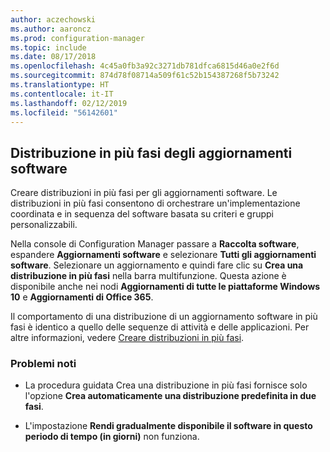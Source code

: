```yaml
---
author: aczechowski
ms.author: aaroncz
ms.prod: configuration-manager
ms.topic: include
ms.date: 08/17/2018
ms.openlocfilehash: 4c45a0fb3a92c3271db781dfca6815d46a0e2f6d
ms.sourcegitcommit: 874d78f08714a509f61c52b154387268f5b73242
ms.translationtype: HT
ms.contentlocale: it-IT
ms.lasthandoff: 02/12/2019
ms.locfileid: "56142601"
---
```

## <a name="bkmk_pod"></a> Distribuzione in più fasi degli aggiornamenti software
<!--1358146-->

Creare distribuzioni in più fasi per gli aggiornamenti software. Le distribuzioni in più fasi consentono di orchestrare un'implementazione coordinata e in sequenza del software basata su criteri e gruppi personalizzabili.

Nella console di Configuration Manager passare a **Raccolta software**, espandere **Aggiornamenti software** e selezionare **Tutti gli aggiornamenti software**. Selezionare un aggiornamento e quindi fare clic su **Crea una distribuzione in più fasi** nella barra multifunzione. Questa azione è disponibile anche nei nodi **Aggiornamenti di tutte le piattaforme Windows 10** e **Aggiornamenti di Office 365**. 

Il comportamento di una distribuzione di un aggiornamento software in più fasi è identico a quello delle sequenze di attività e delle applicazioni. Per altre informazioni, vedere [Creare distribuzioni in più fasi](/sccm/osd/deploy-use/create-phased-deployment-for-task-sequence).


### <a name="known-issues"></a>Problemi noti

- La procedura guidata Crea una distribuzione in più fasi fornisce solo l'opzione **Crea automaticamente una distribuzione predefinita in due fasi**.

- L'impostazione **Rendi gradualmente disponibile il software in questo periodo di tempo (in giorni)** non funziona.  



